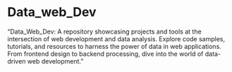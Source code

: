 # Data_web_Dev
“Data_Web_Dev: A repository showcasing projects and tools at the intersection of web development and data analysis. Explore code samples, tutorials, and resources to harness the power of data in web applications. From frontend design to backend processing, dive into the world of data-driven web development.”

